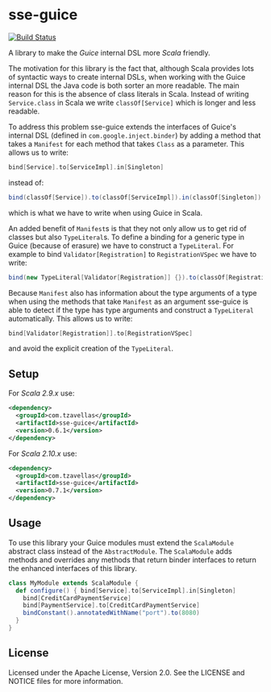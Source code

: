 
# sse-guice

[![Build Status](https://secure.travis-ci.org/novus/salat.png)](http://travis-ci.org/novus/salat)

A library to make the *Guice* internal DSL more *Scala* friendly.

The motivation for this library is the fact that, although Scala provides lots
of syntactic ways to create internal DSLs, when working with the Guice internal
DSL the Java code is both sorter an more readable. The main reason for this is
the absence of class literals in Scala. Instead of writing `Service.class` in
Scala we write `classOf[Service]` which is longer and less readable.

To address this problem sse-guice extends the interfaces of Guice's internal
DSL (defined in `com.google.inject.binder`) by adding a method that takes a
`Manifest` for each method that takes `Class` as a parameter. This allows us to
write:

```scala
bind[Service].to[ServiceImpl].in[Singleton]
```

instead of:

```scala
bind(classOf[Service]).to(classOf[ServiceImpl]).in(classOf[Singleton])
```

which is what we have to write when using Guice in Scala.

An added benefit of `Manifest`s is that they not only allow us to get rid of
classes but also `TypeLiteral`s. To define a binding for a generic type in
Guice (because of erasure) we have to construct a `TypeLiteral`. For example
to bind `Validator[Registration]` to `RegistrationVSpec` we have to write:

```scala
bind(new TypeLiteral[Validator[Registration]] {}).to(classOf[RegistrationVSpec])
```

Because `Manifest` also has information about the type arguments of a type when
using the methods that take `Manifest` as an argument sse-guice is able to
detect if the type has type arguments and construct a `TypeLiteral`
automatically. This allows us to write:

```scala
bind[Validator[Registration]].to[RegistrationVSpec]
```

and avoid the explicit creation of the `TypeLiteral`.

## Setup

For *Scala 2.9.x* use:

```xml
<dependency>
  <groupId>com.tzavellas</groupId>
  <artifactId>sse-guice</artifactId>
  <version>0.6.1</version>
</dependency>
```

For *Scala 2.10.x* use:

```xml
<dependency>
  <groupId>com.tzavellas</groupId>
  <artifactId>sse-guice</artifactId>
  <version>0.7.1</version>
</dependency>
```

## Usage

To use this library your Guice modules must extend the `ScalaModule` abstract
class instead of the `AbstractModule`. The `ScalaModule` adds methods and
overrides any methods that return binder interfaces to return the enhanced
interfaces of this library.

```scala
class MyModule extends ScalaModule {
  def configure() { bind[Service].to[ServiceImpl].in[Singleton]
    bind[CreditCardPaymentService]
    bind[PaymentService].to[CreditCardPaymentService]
    bindConstant().annotatedWithName("port").to(8080)
  }
}
```


## License

Licensed under the Apache License, Version 2.0. See the LICENSE and NOTICE
files for more information.
